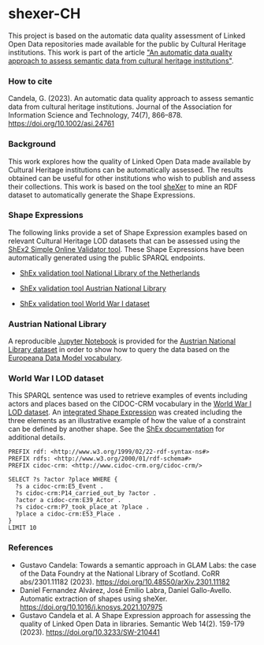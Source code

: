 # shexer-CH
This project is based on the automatic data quality assessment of Linked Open Data repositories made available for the public by Cultural Heritage institutions. This work is part of the article ["An automatic data quality approach to assess semantic data from cultural heritage institutions"](https://doi.org/10.1002/asi.24761).


### How to cite
Candela, G. (2023). An automatic data quality approach to assess semantic data from cultural heritage institutions. Journal of the Association for Information Science and Technology, 74(7), 866–878. https://doi.org/10.1002/asi.24761

### Background
This work explores how the quality of Linked Open Data made available by Cultural Heritage institutions can be automatically assessed. The results obtained can be useful for other institutions who wish to publish and assess their collections. This work is based on the tool [sheXer](https://github.com/DaniFdezAlvarez/shexer) to mine an RDF dataset to automatically generate the Shape Expressions.

### Shape Expressions 
The following links provide a set of Shape Expression examples based on relevant Cultural Heritage LOD datasets that can be assessed using the [ShEx2 Simple Online Validator tool](http://shex.io/webapps/shex.js/doc/shex-simple.html). These Shape Expressions have been automatically generated using the public SPARQL endpoints.

- [ShEx validation tool National Library of the Netherlands](https://rawgit.com/shexSpec/shex.js/wikidata/packages/shex-webapp/doc/shex-simple.html?manifestURL=https://raw.githubusercontent.com/hibernator11/shexer-CH/main/nl.manifest.json)

- [ShEx validation tool Austrian National Library](https://rawgit.com/shexSpec/shex.js/wikidata/packages/shex-webapp/doc/shex-simple.html?manifestURL=https://raw.githubusercontent.com/hibernator11/shexer-CH/main/onb.manifest.json)

- [ShEx validation tool World War I dataset](https://rawgit.com/shexSpec/shex.js/wikidata/packages/shex-webapp/doc/shex-simple.html?manifestURL=https://raw.githubusercontent.com/hibernator11/shexer-CH/main/ww1lod.manifest.json)


### Austrian National Library

A reproducible [Jupyter Notebook](https://nbviewer.org/github/hibernator11/shexer-CH/blob/main/onb/onb-sparql.ipynb) is provided for the [Austrian National Library dataset](https://labs.onb.ac.at/en/dataset/anno/) in order to show how to query the data based on the [Europeana Data Model vocabulary](https://pro.europeana.eu/page/edm-documentation).

### World War I LOD dataset 

This SPARQL sentence was used to retrieve examples of events including actors and places based on the CIDOC-CRM vocabulary in the [World War I LOD dataset](https://www.ldf.fi/dataset/ww1lod/). An [integrated Shape Expression](https://raw.githubusercontent.com/hibernator11/shexer-CH/main/ww1lod/shaper_nl_class_integration.shex) was created including the three elements as an illustrative example of how the value of a constraint can be defined by another shape. See the [ShEx documentation](https://shex.io/shex-primer/index.html#simple-expressions) for additional details.

```
PREFIX rdf: <http://www.w3.org/1999/02/22-rdf-syntax-ns#>
PREFIX rdfs: <http://www.w3.org/2000/01/rdf-schema#>
PREFIX cidoc-crm: <http://www.cidoc-crm.org/cidoc-crm/>

SELECT ?s ?actor ?place WHERE {
  ?s a cidoc-crm:E5_Event .
  ?s cidoc-crm:P14_carried_out_by ?actor .
  ?actor a cidoc-crm:E39_Actor .
  ?s cidoc-crm:P7_took_place_at ?place .
  ?place a cidoc-crm:E53_Place .
} 
LIMIT 10
```

### References
- Gustavo Candela: Towards a semantic approach in GLAM Labs: the case of the Data Foundry at the National Library of Scotland. CoRR abs/2301.11182 (2023). https://doi.org/10.48550/arXiv.2301.11182
- Daniel Fernandez Alvárez, José Emilio Labra, Daniel Gallo-Avello. Automatic extraction of shapes using sheXer. https://doi.org/10.1016/j.knosys.2021.107975
- Gustavo Candela et al. A Shape Expression approach for assessing the quality of Linked Open Data in libraries. Semantic Web 14(2). 159-179 (2023). https://doi.org/10.3233/SW-210441


